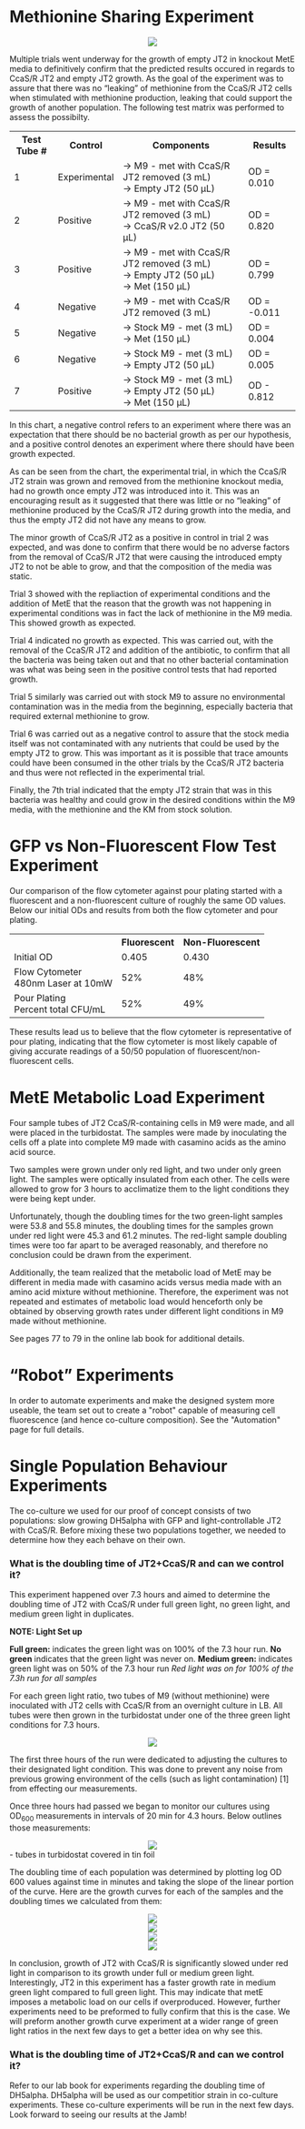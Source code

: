# Methionine Sharing Experiment

<center> <img src="http://2018.igem.org/wiki/images/7/78/T--Waterloo--MetShare.png"> </center>

Multiple trials went underway for the growth of empty JT2 in knockout MetE media to definitively confirm that the predicted results occured in regards to CcaS/R JT2 and empty JT2 growth. As the goal of the experiment was to assure that there was no “leaking” of methionine from the CcaS/R JT2 cells when stimulated with methionine production, leaking that could support the growth of another population. The following test matrix was performed to assess the possibilty. 

<table>
  <tr>
    <th>Test Tube #</th>
    <th>Control</th>
    <th>Components</th>
    <th>Results</th>
  </tr>
  <tr>
    <td>1</td>
    <td>Experimental</td>
    <td>
      → M9 - met with CcaS/R JT2 removed (3 mL)<br>
      → Empty JT2 (50 µL)
    </td>
    <td>OD = 0.010</td>
  </tr>
  <tr>
    <td>2</td>
    <td>Positive</td>
    <td>
      → M9 - met with CcaS/R JT2 removed (3 mL)<br>
      → CcaS/R v2.0 JT2 (50 µL)
    </td>
    <td>OD = 0.820</td>
  </tr>
  <tr>
    <td>3</td>
    <td>Positive</td>
    <td>
      → M9 - met with CcaS/R JT2 removed (3 mL)<br>
      → Empty JT2 (50 µL)<br>
      → Met (150 µL)
    </td>
    <td>OD = 0.799</td>
  </tr>
  <tr>
    <td>4</td>
    <td>Negative</td>
    <td>
      → M9 - met with CcaS/R JT2 removed (3 mL)
    </td>
    <td>OD = -0.011</td>
  </tr>
  <tr>
    <td>5</td>
    <td>Negative</td>
    <td>
      → Stock M9 - met (3 mL)<br>
      → Met (150 µL)
    </td>
    <td>OD = 0.004</td>
  </tr>
  <tr>
    <td>6</td>
    <td>Negative</td>
    <td>
      → Stock M9 - met (3 mL)<br>
      → Empty JT2 (50 µL)
    </td>
    <td>OD = 0.005</td>
  </tr>
  <tr>
    <td>7</td>
    <td>Positive</td>
    <td>
      → Stock M9 - met (3 mL)<br>
      → Empty JT2 (50 µL)<br>
      → Met (150 µL)
    </td>
    <td>OD - 0.812</td>
  </tr>
</table>

In this chart, a negative control refers to an experiment where there was an expectation that there should be no bacterial growth as per our hypothesis, and a positive control denotes an experiment where there should have been growth expected.

As can be seen from the chart, the experimental trial, in which the CcaS/R JT2 strain was grown and removed from the methionine knockout media, had no growth once empty JT2 was introduced into it. This was an encouraging result as it suggested that there was little or no “leaking” of methionine produced by the CcaS/R JT2 during growth into the media, and thus the empty JT2 did not have any means to grow. 

The minor growth of CcaS/R JT2 as a positive in control in trial 2 was expected, and was done to confirm that there would be no adverse factors from the removal of CcaS/R JT2 that were causing the introduced empty JT2 to not be able to grow, and that the composition of the media was static.

Trial 3 showed with the repliaction of experimental conditions and the addition of MetE that the reason that the growth was not happening in experimental conditions was in fact the lack of methionine in the M9 media. This showed growth as expected.

Trial 4 indicated no growth as expected. This was carried out, with the removal of the CcaS/R JT2 and addition of the antibiotic, to confirm that all the bacteria was being taken out and that no other bacterial contamination was what was being seen in the positive control tests that had reported growth.

Trial 5 similarly was carried out with stock M9 to assure no environmental contamination was in the media from the beginning, especially bacteria that required external methionine to grow.

Trial 6 was carried out as a negative control to assure that the stock media itself was not contaminated with any nutrients that could be used by the empty JT2 to grow. This was important as it is possible that trace amounts could have been consumed in the other trials by the CcaS/R JT2 bacteria and thus were not reflected in the experimental trial.  

Finally, the 7th trial indicated that the empty JT2 strain that was in this bacteria was healthy and could grow in the desired conditions within the M9 media, with the methionine and the KM from stock solution.

# GFP vs Non-Fluorescent Flow Test Experiment 

Our comparison of the flow cytometer against pour plating started with a fluorescent and a non-fluorescent culture of roughly the same OD values. Below our initial ODs and results from both the flow cytometer and pour plating.

<table>
  <tr>
    <th></th>
    <th>Fluorescent</th>
    <th>Non-Fluorescent</th>
  </tr>
  <tr>
    <td>Initial OD</td>
    <td>0.405</td>
    <td>0.430</td>
  </tr>
  <tr>
    <td>Flow Cytometer <br> 480nm Laser at 10mW</td>
    <td>52%</td>
    <td>48%</td>
  </tr>
  <tr>
    <td>Pour Plating <br> Percent total CFU/mL</td>
    <td>52%</td>
    <td>49%</td>
  </tr>
</table>
 
These results lead us to believe that the flow cytometer is representative of pour plating, indicating that the flow cytometer is most likely capable of giving accurate readings of a 50/50 population of fluorescent/non-fluorescent cells.

# MetE Metabolic Load Experiment

Four sample tubes of JT2 CcaS/R-containing cells in M9 were made, and all were placed in the turbidostat.  The samples were made by inoculating the cells off a plate into complete M9 made with casamino acids as the amino acid source.

Two samples were grown under only red light, and two under only green light.  The samples were optically insulated from each other.  The cells were allowed to grow for 3 hours to acclimatize them to the light conditions they were being kept under.

Unfortunately, though the doubling times for the two green-light samples were 53.8 and 55.8 minutes, the doubling times for the samples grown under red light were 45.3 and 61.2 minutes. The red-light sample doubling times were too far apart to be averaged reasonably, and therefore no conclusion could be drawn from the experiment.

Additionally, the team realized that the metabolic load of MetE may be different in media made with casamino acids versus media made with an amino acid mixture without methionine. Therefore, the experiment was not repeated and estimates of metabolic load would henceforth only be obtained by observing growth rates under different light conditions in M9 made without methionine.

See pages 77 to 79 in the online lab book for additional details.

# “Robot” Experiments

In order to automate experiments and make the designed system more useable, the team set out to create a "robot" capable of measuring cell fluorescence (and hence co-culture composition). See the "Automation" page for full details.

# Single Population Behaviour Experiments

The co-culture we used for our proof of concept consists of two populations: slow growing DH5alpha with GFP and light-controllable JT2 with CcaS/R. Before mixing these two populations together, we needed to determine how they each behave on their own.

### What is the doubling time of JT2+CcaS/R and can we control it? 

This experiment happened over 7.3 hours and aimed to determine the doubling time of JT2 with CcaS/R under full green light, no green light, and medium green light in duplicates.

__NOTE: Light Set up__

**Full green:** indicates the green light was on 100% of the 7.3 hour run.
**No green**  indicates that the green light was never on.
**Medium green:** indicates green light was on 50% of the 7.3 hour run
_Red light was on for 100% of the 7.3h run for all samples_

For each green light ratio, two tubes of M9 (without methionine) were inoculated with JT2 cells with CcaS/R from an overnight culture in LB. All tubes were then grown in the turbidostat under one of the three green light conditions for 7.3 hours. 

<center><img src="http://2018.igem.org/wiki/images/a/aa/T--Waterloo--Lab-turb3.jpeg"></center>

The first three hours of the run were dedicated to adjusting the cultures to their designated light condition. This was done to prevent any noise from previous growing environment of the cells (such as light contamination) [1] from effecting our measurements.

Once three hours had passed we began to monitor our cultures using OD<sub>600</sub> measurements in intervals of 20 min for 4.3 hours. Below outlines those measurements:

<center><img src="http://2018.igem.org/wiki/images/0/02/T--Waterloo--Lab-chart.png"></center>
- tubes in turbidostat covered in tin foil

The doubling time of each population was determined by plotting log OD 600 values against time in minutes and taking the slope of the linear portion of the curve. Here are the growth curves for each of the samples and the doubling times we calculated from them:

<center><img src="http://parts.igem.org/wiki/images/3/34/T--Waterloo-Results-CcaSR_Full_green_graph.png" align="middle"></center>

<center><img src="http://parts.igem.org/wiki/images/3/36/T--Waterloo-Results-CcaSR_Full_red_graph.png" align="middle"></center>

<center><img src="http://parts.igem.org/wiki/images/1/13/T--Waterloo-Results-Half_Green_Graph.png" align="middle"></center>

<center><img src="http://2018.igem.org/wiki/images/5/5e/T--Waterloo--doubling-time_JT2.png" align="middle"></center>

In conclusion, growth of JT2 with CcaS/R is significantly slowed under red light in comparison to its growth under full or medium green light. Interestingly, JT2 in this experiment  has a faster growth rate in medium green light compared to full green light. This may indicate that metE imposes a metabolic load on our cells if overproduced. However, further experiments need to be preformed to fully confirm that this is the case. We will preform another growth curve experiment at a wider range of green light ratios in the next few days to get a better idea on why see this. 


### What is the doubling time of JT2+CcaS/R and can we control it? 

Refer to our lab book for experiments regarding the doubling time of DH5alpha. DH5alpha will be used as our competitior strain in co-culture experiments. These co-culture experiments will be run in the next few days. Look forward to seeing our results at the Jamb!
